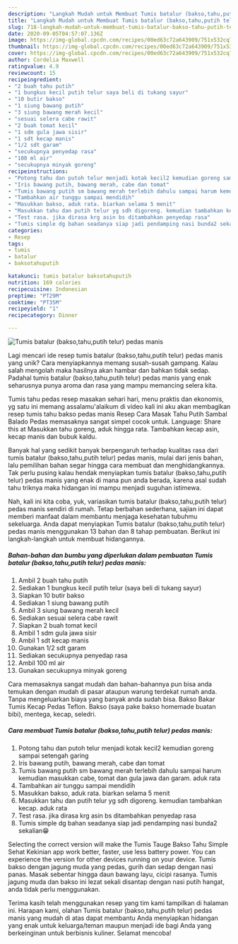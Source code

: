```yaml
---
description: "Langkah Mudah untuk Membuat Tumis batalur (bakso,tahu,putih telur) pedas manis Anti Gagal"
title: "Langkah Mudah untuk Membuat Tumis batalur (bakso,tahu,putih telur) pedas manis Anti Gagal"
slug: 718-langkah-mudah-untuk-membuat-tumis-batalur-bakso-tahu-putih-telur-pedas-manis-anti-gagal
date: 2020-09-05T04:57:07.136Z
image: https://img-global.cpcdn.com/recipes/00ed63c72a643909/751x532cq70/tumis-batalur-baksotahuputih-telur-pedas-manis-foto-resep-utama.jpg
thumbnail: https://img-global.cpcdn.com/recipes/00ed63c72a643909/751x532cq70/tumis-batalur-baksotahuputih-telur-pedas-manis-foto-resep-utama.jpg
cover: https://img-global.cpcdn.com/recipes/00ed63c72a643909/751x532cq70/tumis-batalur-baksotahuputih-telur-pedas-manis-foto-resep-utama.jpg
author: Cordelia Maxwell
ratingvalue: 4.9
reviewcount: 15
recipeingredient:
- "2 buah tahu putih"
- "1 bungkus kecil putih telur saya beli di tukang sayur"
- "10 butir bakso"
- "1 siung bawang putih"
- "3 siung bawang merah kecil"
- "sesuai selera cabe rawit"
- "2 buah tomat kecil"
- "1 sdm gula jawa sisir"
- "1 sdt kecap manis"
- "1/2 sdt garam"
- "secukupnya penyedap rasa"
- "100 ml air"
- "secukupnya minyak goreng"
recipeinstructions:
- "Potong tahu dan putoh telur menjadi kotak kecil2 kemudian goreng sampai setengah garing"
- "Iris bawang putih, bawang merah, cabe dan tomat"
- "Tumis bawang putih sm bawang merah terlebih dahulu sampai harum kemudian masukkan cabe, tomat dan gula jawa dan garam. aduk rata"
- "Tambahkan air tunggu sampai mendidih"
- "Masukkan bakso, aduk rata. biarkan selama 5 menit"
- "Masukkan tahu dan putih telur yg sdh digoreng. kemudian tambahkan kecap. aduk rata"
- "Test rasa. jika dirasa krg asin bs ditambahkan penyedap rasa"
- "Tumis simple dg bahan seadanya siap jadi pendamping nasi bunda2 sekalian😁"
categories:
- Resep
tags:
- tumis
- batalur
- baksotahuputih

katakunci: tumis batalur baksotahuputih 
nutrition: 169 calories
recipecuisine: Indonesian
preptime: "PT29M"
cooktime: "PT35M"
recipeyield: "1"
recipecategory: Dinner

---
```



![Tumis batalur (bakso,tahu,putih telur) pedas manis](https://img-global.cpcdn.com/recipes/00ed63c72a643909/751x532cq70/tumis-batalur-baksotahuputih-telur-pedas-manis-foto-resep-utama.jpg)

Lagi mencari ide resep tumis batalur (bakso,tahu,putih telur) pedas manis yang unik? Cara menyiapkannya memang susah-susah gampang. Kalau salah mengolah maka hasilnya akan hambar dan bahkan tidak sedap. Padahal tumis batalur (bakso,tahu,putih telur) pedas manis yang enak seharusnya punya aroma dan rasa yang mampu memancing selera kita.

Tumis tahu pedas resep masakan sehari hari, menu praktis dan ekonomis, yg satu ini memang assalamu&#39;alaikum di video kali ini aku akan membagikan resep tumis tahu bakso pedas manis Resep Cara Masak Tahu Putih Sambal Balado Pedas memasaknya sangat simpel cocok untuk. Language: Share this at Masukkan tahu goreng, aduk hingga rata. Tambahkan kecap asin, kecap manis dan bubuk kaldu.

Banyak hal yang sedikit banyak berpengaruh terhadap kualitas rasa dari tumis batalur (bakso,tahu,putih telur) pedas manis, mulai dari jenis bahan, lalu pemilihan bahan segar hingga cara membuat dan menghidangkannya. Tak perlu pusing kalau hendak menyiapkan tumis batalur (bakso,tahu,putih telur) pedas manis yang enak di mana pun anda berada, karena asal sudah tahu triknya maka hidangan ini mampu menjadi suguhan istimewa.


Nah, kali ini kita coba, yuk, variasikan tumis batalur (bakso,tahu,putih telur) pedas manis sendiri di rumah. Tetap berbahan sederhana, sajian ini dapat memberi manfaat dalam membantu menjaga kesehatan tubuhmu sekeluarga. Anda dapat menyiapkan Tumis batalur (bakso,tahu,putih telur) pedas manis menggunakan 13 bahan dan 8 tahap pembuatan. Berikut ini langkah-langkah untuk membuat hidangannya.

<!--inarticleads1-->

##### Bahan-bahan dan bumbu yang diperlukan dalam pembuatan Tumis batalur (bakso,tahu,putih telur) pedas manis:

1. Ambil 2 buah tahu putih
1. Sediakan 1 bungkus kecil putih telur (saya beli di tukang sayur)
1. Siapkan 10 butir bakso
1. Sediakan 1 siung bawang putih
1. Ambil 3 siung bawang merah kecil
1. Sediakan sesuai selera cabe rawit
1. Siapkan 2 buah tomat kecil
1. Ambil 1 sdm gula jawa sisir
1. Ambil 1 sdt kecap manis
1. Gunakan 1/2 sdt garam
1. Sediakan secukupnya penyedap rasa
1. Ambil 100 ml air
1. Gunakan secukupnya minyak goreng


Cara memasaknya sangat mudah dan bahan-bahannya pun bisa anda temukan dengan mudah di pasar ataupun warung terdekat rumah anda. Tanpa mengeluarkan biaya yang banyak anda sudah bisa. Bakso Bakar Tumis Kecap Pedas Teflon. Bakso (saya pake bakso homemade buatan bibi), mentega, kecap, seledri. 

<!--inarticleads2-->

##### Cara membuat Tumis batalur (bakso,tahu,putih telur) pedas manis:

1. Potong tahu dan putoh telur menjadi kotak kecil2 kemudian goreng sampai setengah garing
1. Iris bawang putih, bawang merah, cabe dan tomat
1. Tumis bawang putih sm bawang merah terlebih dahulu sampai harum kemudian masukkan cabe, tomat dan gula jawa dan garam. aduk rata
1. Tambahkan air tunggu sampai mendidih
1. Masukkan bakso, aduk rata. biarkan selama 5 menit
1. Masukkan tahu dan putih telur yg sdh digoreng. kemudian tambahkan kecap. aduk rata
1. Test rasa. jika dirasa krg asin bs ditambahkan penyedap rasa
1. Tumis simple dg bahan seadanya siap jadi pendamping nasi bunda2 sekalian😁


Selecting the correct version will make the Tumis Tauge Bakso Tahu Simple Sehat Kekinian app work better, faster, use less battery power. You can experience the version for other devices running on your device. Tumis bakso dengan jagung muda yang pedas, gurih dan sedap dengan nasi panas. Masak sebentar hingga daun bawang layu, cicipi rasanya. Tumis jagung muda dan bakso ini lezat sekali disantap dengan nasi putih hangat, anda tidak perlu menggunakan. 

Terima kasih telah menggunakan resep yang tim kami tampilkan di halaman ini. Harapan kami, olahan Tumis batalur (bakso,tahu,putih telur) pedas manis yang mudah di atas dapat membantu Anda menyiapkan hidangan yang enak untuk keluarga/teman maupun menjadi ide bagi Anda yang berkeinginan untuk berbisnis kuliner. Selamat mencoba!
